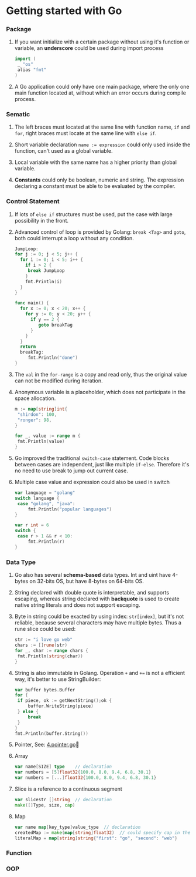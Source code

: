 # Getting started with Go

### Package

1. If you want initialize with a certain package without using it's function or variable, an **underscore** could be used during import process

   ```go
   import (
   	_ "os"
   	alias "fmt"
   )
   ```

2. A Go application could only have one main package, where the only one main function located at, without which an error occurs during compile process.

### Sematic

1. The left braces must located at the same line with function name, `if` and `for`, right braces must locate at the same line with `else if`.

2. Short variable declaration `name := expression` could only used inside the function, can't used as a global variable.
3. Local variable with the same name has a higher priority than global variable.
4. **Constants** could only be boolean, numeric and string. The expression declaring a constant must be able to be evaluated by the compiler.

### Control Statement

1. If lots of `else if` structures must be used, put the case with large possibility in the front.

2. Advanced control of loop is provided by Golang: `break <Tag>` and `goto`, both could interrupt a loop without any condition.

   ```go
   JumpLoop:
   for j := 0; j < 5; j++ {
     for i := 0; i < 5; i++ {
       if i > 2 {
       	break JumpLoop
       }
       fmt.Println(i)
     }
   }
   
   func main() {
     for x := 0; x < 20; x++ {
       for y := 0; y < 20; y++ {
         if y == 2 {
         	goto breakTag
         }
       }
     }
     return
     breakTag:
     	fmt.Println("done")
   }
   ```

3. The `val` in the `for-range` is a copy and read only, thus the original value can not be modified during iteration.

4. Anonymous variable is a placeholder, which does not participate in the space allocation.

   ```go
   m := map[string]int{
   	"shirdon": 100,
   	"ronger": 98,
   }
   
   for _, value := range m {
   	fmt.Println(value)
   }
   ```

5. Go improved the traditional `switch-case` statement. Code blocks between cases are independent, just like multiple `if-else`. Therefore it's no need to use break to jump out current case.

6. Multiple case value and expression could also be used in switch

   ```go
   var language = "golang"
   switch language {
   	case "golang", "java":
   		fmt.Println("popular languages")
   }
   
   var r int = 6
   switch {
   	case r > 1 && r < 10:
   		fmt.Println(r)
   }
   ```

### Data Type

1. Go also has several **schema-based** data types. Int and uint have 4-bytes on 32-bits OS, but have 8-bytes on 64-bits OS. 

2. String declared with double quote is interpretable, and supports escaping, whereas string declared with **backquote** is used to create native string literals and does not support escaping.

3. Byte in string could be exacted by using index: `str[index]`, but it's not reliable, because several characters may have multiple bytes. Thus a rune slice could be used:

   ```go
   str := "i love go web"
   chars := []rune(str)
   for _, char := range chars {
   	fmt.Println(string(char))
   }
   ```

4. String is also immutable in Golang. Operation `+` and `+=` is not a efficient way, it's better to use StringBuilder:

   ```go
   var buffer bytes.Buffer
   for {
   	if piece, ok := getNextString();ok {
   		buffer.WriteString(piece)
   	} else {
   		break
   	}
   }
   fmt.Println(buffer.String())
   ```

5. Pointer, See: [4.pointer.go](https://github.com/HoffmanZheng/Golang-Demo/blob/master/Go%20Web%20in%20Action/chapter_1_elemantary/4.pointer.go)

6. Array

   ```go
   var name[SIZE] type    // declaration
   var numbers = [5]float32{100.0, 8.0, 9.4, 6.8, 30.1}
   var numbers = [...]float32{100.0, 8.0, 9.4, 6.8, 30.1}
   ```

7. Slice is a reference to a continuous segment

   ```go
   var slicestr []string  // declaration 
   make([]Type, size, cap)
   ```

8. Map

   ```go
   var name map[key_type]value_type  // declaration
   createdMap := make(map[string]float32)  // could specify cap in the end
   literalMap = map[string]string{"first": "go", "second": "web"}
   
   ```

### Function

### OOP



